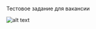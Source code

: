 Тестовое задание для вакансии

![alt text](https://user-images.githubusercontent.com/90333097/163572859-4846b6aa-9303-4221-9808-cdd2cda713f2.png)
